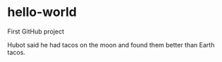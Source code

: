 # hello-world
First GitHub project

Hubot said he had tacos on the moon and found them better than Earth tacos.
